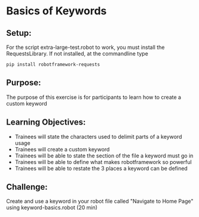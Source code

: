 # Basics of Keywords

## Setup:
For the script extra-large-test.robot to work, you must install the RequestsLibrary. If not installed, at the commandline type
```
pip install robotframework-requests
```

## Purpose:
The purpose of this exercise is for participants to learn how to create a custom keyword

## Learning Objectives:

- Trainees will state the characters used to delimit parts of a keyword usage
- Trainees will create a custom keyword
- Trainees will be able to state the section of the file a keyword must go in
- Trainees will be able to define what makes robotframework so powerful
- Trainees will be able to restate the 3 places a keyword can be defined 

## Challenge:

Create and use a keyword in your robot file called "Navigate to Home Page" using keyword-basics.robot (20 min)


